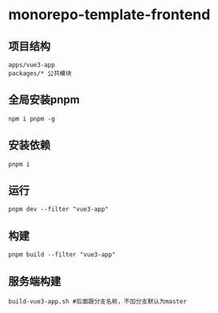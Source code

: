 # monorepo-template-frontend

## 项目结构
    apps/vue3-app
    packages/* 公共模块

## 全局安装pnpm
`npm i pnpm -g`

## 安装依赖
`pnpm i`

## 运行
`pnpm dev --filter "vue3-app"` 

## 构建
`pnpm build --filter "vue3-app"`

## 服务端构建
`build-vue3-app.sh #后面跟分支名称，不加分支默认为master`
